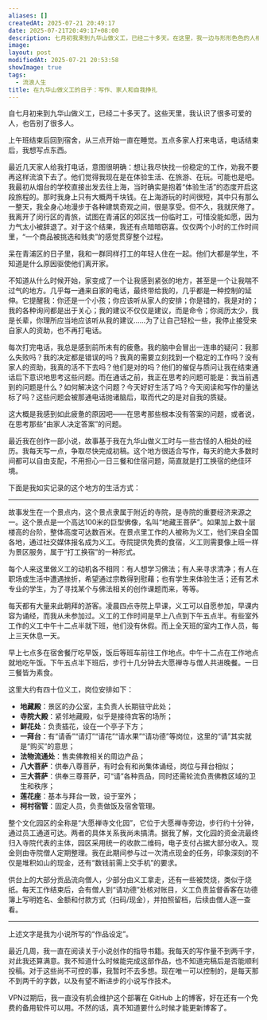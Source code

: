 ```yaml
---
aliases: []
createdAt: 2025-07-21 20:49:17
date: 2025-07-21T20:49:17+08:00
description: 七月初我来到九华山做义工，已经二十多天。在这里，我一边与形形色色的人相遇，一边努力创作小说，也逐渐觉察到家人对我的影响。他们关心，却也让我疲惫。而我，在挣扎中寻找写作与生活的自由。
image: 
layout: post
modifiedAt: 2025-07-21 20:53:58
showImage: true
tags:
  - 流浪人生
title: 在九华山做义工的日子：写作、家人和自我挣扎
---
```


自七月初来到九华山做义工，已经二十多天了。这些天里，我认识了很多可爱的人，也告别了很多人。

上午班结束后回到宿舍，从三点开始一直在睡觉。五点多家人打来电话，电话结束后，我想写点东西。

最近几天家人给我打电话，意图很明确：想让我尽快找一份稳定的工作，劝我不要再这样流浪下去了。他们觉得我现在是在体验生活、在旅游、在玩。可能也是吧。我最初从烟台的学校直接出发去往上海，当时确实是抱着“体验生活”的态度开启这段旅程的。那时我身上只有大概两千块钱。在上海游玩的时间很短，其中只有那么一整天，我全身心地漫步于各种建筑奇观之间，很是享受。但不久，我就厌倦了。我离开了闵行区的青旅，试图在青浦区的郊区找一份临时工，可惜没能如愿，因为力气太小被辞退了。对于这个结果，我还有点暗暗窃喜。仅仅两个小时的工作时间里，“一个商品被挑选和贱卖”的感觉贯穿整个过程。

呆在青浦区的日子里，我和一群同样打工的年轻人住在一起。他们大都是学生，不知道是什么原因驱使他们离开家。

不知道从什么时候开始，家变成了一个让我感到紧张的地方，甚至是一个让我喘不过气的地方。几乎每一通来自家的电话，最终带给我的，几乎都是一种控制的延伸。它提醒我：你还是一个小孩；你应该听从家人的安排；你是错的，我是对的；我的各种询问都是出于关心；我的建议不仅仅是建议，而是命令；你阅历太少，我是长辈，你理所应当地应该听从我的建议……为了让自己轻松一些，我停止接受来自家人的资助，也不再打电话。

每次打完电话，我总是感到前所未有的疲惫。我的脑中会冒出一连串的疑问：我那么失败吗？我的决定都是错误的吗？我真的需要立刻找到一个稳定的工作吗？没有家人的资助，我真的活不下去吗？他们是对的吗？他们的催促与质问让我在结束通话后下意识地思考这些问题。而在通话之前，我正在思考的问题可能是：我当前遇到的问题是什么？如何解决这个问题？今天好好生活了吗？今天阅读和写作的量达标了吗？这些问题会被那通电话抛诸脑后，取而代之的是对自我的质疑。

这大概是我感到如此疲惫的原因吧——在思考那些根本没有答案的问题，或者说，在思考那些“由家人决定答案”的问题。

最近我在创作一部小说，故事基于我在九华山做义工时与一些古怪的人相处的经历。我每天写一点，争取尽快完成初稿。这个地方很适合写作，每天的绝大多数时间都可以自由支配，不用担心一日三餐和住宿问题，简直就是打工换宿的绝佳环境。

下面是我如实记录的这个地方的生活方式：

---

故事发生在一个景点内，这个景点隶属于附近的寺院，是寺院的重要经济来源之一。这个景点是一个高达100米的巨型佛像，名叫“地藏王菩萨”。如果加上数十层楼高的台阶，整体高度可达数百米。在景点里工作的人被称为义工，他们来自全国各地，通过社交媒体报名成为义工。寺院提供免费的食宿，义工则需要像上班一样为景区服务，属于“打工换宿”的一种形式。

每个人来这里做义工的动机各不相同：有人想学习佛法；有人来寻求清净；有人在职场或生活中遭遇挫折，希望通过宗教得到慰藉；也有学生来体验生活；还有艺术专业的学生，为了寻找某个与佛法相关的创作课题而来，等等。

每天都有大量来此朝拜的游客。凌晨四点寺院上早课，义工可以自愿参加，早课内容为诵经，而我从未参加过。义工的工作时间是早上八点到下午五点半。有些室外工作的义工中午十二点半就下班，他们没有休假。而上全天班的室内工作人员，每上三天休息一天。

早上七点多在宿舍餐厅吃早饭，饭后等班车前往工作地点。中午十二点在工作地点就地吃午饭。下午五点半下班后，步行十几分钟去大愿禅寺与僧人共进晚餐。一日三餐皆为素食。

这里大约有四十位义工，岗位安排如下：

- **地藏殿**：景区的办公室，主负责人长期驻守此处；
- **寺院大殿**：紧邻地藏殿，似乎是接待宾客的场所；
- **鲜花处**：负责插花，设在一个亭子下方；
- **一拜台**：有“请香”“请灯”“请花”“请水果”“请功德”等岗位，这里的“请”其实就是“购买”的意思；
- **法物流通处**：售卖佛教相关的周边产品；
- **八大菩萨**：供奉八尊菩萨，有时会有和尚集体诵经，岗位与拜台相似；
- **三大菩萨**：供奉三尊菩萨，可“请”各种贡品，同时还需轮流负责佛教区域的卫生和秩序；
- **莲花座**：基本与拜台一致，设于室外；
- **柯村宿管**：固定人员，负责做饭及宿舍管理。

整个文化园区的全称是“大愿禅寺文化园”，它位于大愿禅寺旁边，步行约十分钟，通过员工通道可达。两者的具体关系我尚未搞清。据我了解，文化园的资金流最终归入寺院代表的主体，园区采用统一的收款二维码，电子支付占据大部分收入。现金则由寺院僧人定期整理。我在此期间参与过一次清点现金的任务，印象深刻的不仅是堆积如山的现金，还有“数钱前需上交手机”的要求。

供台上的大部分贡品流向僧人，少部分由义工拿走，还有一些被焚烧，类似于烧纸。每天工作结束后，会有僧人到“请功德”处核对账目，义工负责监督香客在功德簿上写明姓名、金额和付款方式（扫码/现金），并拍照留档，后续由僧人逐一查看。

---

上述文字是我为小说所写的“作品设定”。

最近几周，我一直在阅读关于小说创作的指导书籍。我每天的写作量不到两千字，对此我还算满意。我不知道什么时候能完成这部作品，也不知道完稿后是否能顺利投稿。对于这些尚不可控的事，我暂时不去多想。现在唯一可以控制的，是每天那不到两千的字数，以及有望不断进步的小说写作技术。

VPN过期后，我一直没有机会维护这个部署在 GitHub 上的博客，好在还有一个免费的备用软件可以用。不然的话，真不知道要什么时候才能更新博客了。
